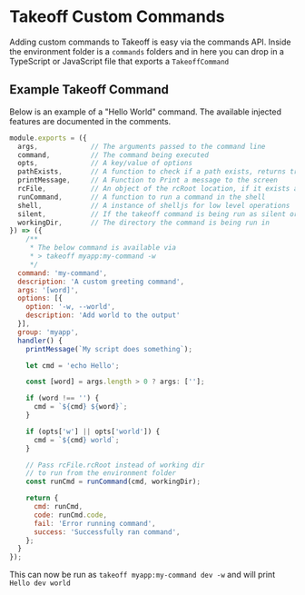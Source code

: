 # Takeoff Custom Commands

Adding custom commands to Takeoff is easy via the commands API. Inside the environment folder is a `commands` folders and in here you can drop in a TypeScript or JavaScript file that exports a `TakeoffCommand`

## Example Takeoff Command

Below is an example of a "Hello World" command.  The available injected features are documented in the comments.

```js
module.exports = ({
  args,             // The arguments passed to the command line
  command,          // The command being executed
  opts,             // A key/value of options
  pathExists,       // A function to check if a path exists, returns true or false
  printMessage,     // A Function to Print a message to the screen
  rcFile,           // An object of the rcRoot location, if it exists and the parsed properties
  runCommand,       // A function to run a command in the shell
  shell,            // A instance of shelljs for low level operations
  silent,           // If the takeoff command is being run as silent or verbose
  workingDir,       // The directory the command is being run in
}) => ({
    /**
     * The below command is available via
     * > takeoff myapp:my-command -w
     */
  command: 'my-command',
  description: 'A custom greeting command',
  args: '[word]',
  options: [{
    option: '-w, --world',
    description: 'Add world to the output'
  }],
  group: 'myapp',
  handler() {
    printMessage(`My script does something`);

    let cmd = 'echo Hello';

    const [word] = args.length > 0 ? args: [''];

    if (word !== '') {
      cmd = `${cmd} ${word}`;
    }

    if (opts['w'] || opts['world']) {
      cmd = `${cmd} world`;
    }

    // Pass rcFile.rcRoot instead of working dir
    // to run from the environment folder
    const runCmd = runCommand(cmd, workingDir);

    return {
      cmd: runCmd,
      code: runCmd.code,
      fail: 'Error running command',
      success: 'Successfully ran command',
    };
  }
});
```

This can now be run as `takeoff myapp:my-command dev -w` and will print `Hello dev world`
